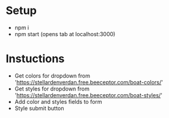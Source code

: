 # Setup
- npm i
- npm start (opens tab at localhost:3000)

# Instuctions
- Get colors for dropdown from 'https://stellardenverdan.free.beeceptor.com/boat-colors/'
- Get styles for dropdown from 'https://stellardenverdan.free.beeceptor.com/boat-styles/'
- Add color and styles fields to form
- Style submit button